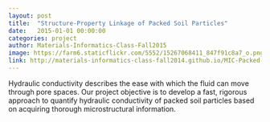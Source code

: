 ```yaml
---
layout: post
title:  "Structure-Property Linkage of Packed Soil Particles"
date:   2015-01-01 00:00:00
categories: project
author: Materials-Informatics-Class-Fall2015
image: https://farm6.staticflickr.com/5552/15267068411_847f91c8a7_o.png
link: http://materials-informatics-class-fall2014.github.io/MIC-Packed-Particles
---
```

Hydraulic conductivity describes the ease with which the fluid can move through pore spaces. Our project objective is to develop a fast, rigorous approach to quantify hydraulic conductivity of packed soil particles based on acquiring thorough microstructural information.

